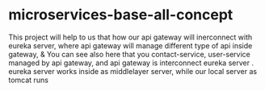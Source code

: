 # microservices-base-all-concept

This project will help to us that how our api gateway will inerconnect with eureka server, where api gateway will manage different type of api inside gateway,
& You can see also here that you contact-service, user-service managed by api gateway, and api gateway is interconnect eureka server . 
eureka server works inside as middlelayer server, while our local server as tomcat runs 
